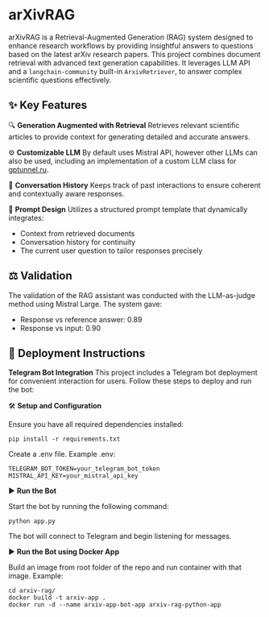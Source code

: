 # arXivRAG

arXivRAG is a Retrieval-Augmented Generation (RAG) system designed to enhance research workflows by providing insightful answers to questions based on the latest arXiv research papers. 
This project combines document retrieval with advanced text generation capabilities. 
It leverages LLM API and a `langchain-community` built-in `ArxivRetriever`, to answer complex scientific questions effectively.

## ✨ Key Features
🔍 **Generation Augmented with Retrieval**
Retrieves relevant scientific articles to provide context for generating detailed and accurate answers.

⚙️ **Customizable LLM**
By default uses Mistral API, however other LLMs can also be used, including an implementation of a custom LLM class for [gptunnel.ru](https://gptunnel.ru/).

💬 **Conversation History**
Keeps track of past interactions to ensure coherent and contextually aware responses.

📜 **Prompt Design**
Utilizes a structured prompt template that dynamically integrates:

- Context from retrieved documents
- Conversation history for continuity
- The current user question to tailor responses precisely

## ⚖️ Validation

The validation of the RAG assistant was conducted with the LLM-as-judge method using Mistral Large.
The system gave:

- Response vs reference answer: 0.89
- Response vs input: 0.90

## 🚀 Deployment Instructions

**Telegram Bot Integration**
This project includes a Telegram bot deployment for convenient interaction for users.
Follow these steps to deploy and run the bot:

🛠 **Setup and Configuration**

Ensure you have all required dependencies installed:

```
pip install -r requirements.txt
```

Create a .env file. Example .env:

```
TELEGRAM_BOT_TOKEN=your_telegram_bot_token
MISTRAL_API_KEY=your_mistral_api_key
```

▶️ **Run the Bot**

Start the bot by running the following command:

```
python app.py
```

The bot will connect to Telegram and begin listening for messages.

▶️ **Run the Bot using Docker App**

Build an image from root folder of the repo and run container with that image.
Example:

```
cd arxiv-rag/
docker build -t arxiv-app .
docker run -d --name arxiv-app-bot-app arxiv-rag-python-app
```
